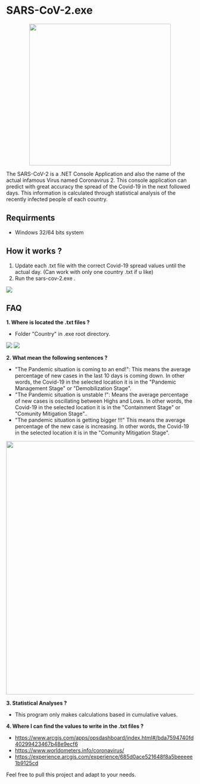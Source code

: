 # SARS-CoV-2.exe

<p align="center">
  <img width="380" height="380" src="https://github.com/Ascensao/sars-cov-2/blob/master/sars-cov-2.png">
</p>

The SARS-CoV-2 is a .NET Console Application and also the name of the actual infamous Virus named Coronavirus 2. This console application can predict with great accuracy the spread of the Covid-19 in the next followed days. This information is calculated through statistical analysis of the recently infected people of each country.

## Requirments
* Windows 32/64 bits system

## How it works ?
1. Update each .txt file with the correct Covid-19 spread values until the actual day. (Can work with only one country .txt if u like)
2. Run the sars-cov-2.exe .

<img src="https://github.com/Ascensao/sars-cov-2/blob/master/printscreen.png">

## FAQ
**1. Where is located the .txt files ?**
* Folder "Country" in .exe root directory.
<img src="https://github.com/Ascensao/sars-cov-2/blob/master/printscreen2.png">
<img src="https://github.com/Ascensao/sars-cov-2/blob/master/printscreen3.png">

**2. What mean the following sentences ?**
* "The Pandemic situation is coming to an end!": This means the average percentage of new cases in the last 10 days is coming down. In other words, the Covid-19 in the selected location it is in the "Pandemic Management Stage" or "Demobilization Stage".
* "The Pandemic situation is unstable !": Means the average percentage of new cases is oscillating between Highs and Lows. In other words, the Covid-19 in the selected location it is in the "Containment Stage" or "Comunity Mitigation Stage"..
* "The pandemic situation is getting bigger !!!" This means the average percentage of the new case is increasing. In other words, the Covid-19 in the selected location it is in the "Comunity Mitigation Stage".

<img width="680" src="https://github.com/Ascensao/sars-cov-2/blob/master/covid-19-stages.jpg">

**3. Statistical Analyses ?**
* This program only makes calculations based in cumulative values.

**4. Where I can find the values to write in the .txt files ?**
* https://www.arcgis.com/apps/opsdashboard/index.html#/bda7594740fd40299423467b48e9ecf6
* https://www.worldometers.info/coronavirus/
* https://experience.arcgis.com/experience/685d0ace521648f8a5beeeee1b9125cd

Feel free to pull this project and adapt to your needs.
